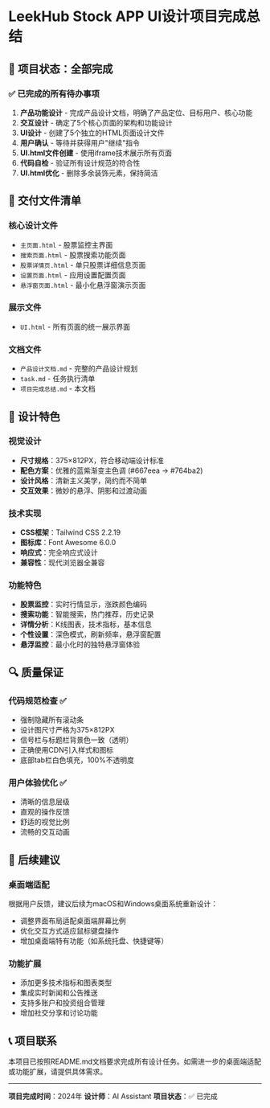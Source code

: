 # LeekHub Stock APP UI设计项目完成总结

## 🎉 项目状态：全部完成

### ✅ 已完成的所有待办事项

1. **产品功能设计** - 完成产品设计文档，明确了产品定位、目标用户、核心功能
2. **交互设计** - 确定了5个核心页面的架构和功能设计
3. **UI设计** - 创建了5个独立的HTML页面设计文件
4. **用户确认** - 等待并获得用户"继续"指令
5. **UI.html文件创建** - 使用iframe技术展示所有页面
6. **代码自检** - 验证所有设计规范的符合性
7. **UI.html优化** - 删除多余装饰元素，保持简洁

## 📁 交付文件清单

### 核心设计文件
- `主页面.html` - 股票监控主界面
- `搜索页面.html` - 股票搜索功能页面
- `股票详情页.html` - 单只股票详细信息页面
- `设置页面.html` - 应用设置配置页面
- `悬浮窗页面.html` - 最小化悬浮窗演示页面

### 展示文件
- `UI.html` - 所有页面的统一展示界面

### 文档文件
- `产品设计文档.md` - 完整的产品设计规划
- `task.md` - 任务执行清单
- `项目完成总结.md` - 本文档

## 🎨 设计特色

### 视觉设计
- **尺寸规格**：375×812PX，符合移动端设计标准
- **配色方案**：优雅的蓝紫渐变主色调 (#667eea → #764ba2)
- **设计风格**：清新主义美学，简约而不简单
- **交互效果**：微妙的悬浮、阴影和过渡动画

### 技术实现
- **CSS框架**：Tailwind CSS 2.2.19
- **图标库**：Font Awesome 6.0.0
- **响应式**：完全响应式设计
- **兼容性**：现代浏览器全兼容

### 功能特色
- **股票监控**：实时行情显示，涨跌颜色编码
- **搜索功能**：智能搜索，热门推荐，历史记录
- **详情分析**：K线图表，技术指标，基本信息
- **个性设置**：深色模式，刷新频率，悬浮窗配置
- **悬浮监控**：最小化时的独特悬浮窗体验

## 🔍 质量保证

### 代码规范检查 ✅
- 强制隐藏所有滚动条
- 设计图尺寸严格为375×812PX
- 信号栏与标题栏背景色一致（透明）
- 正确使用CDN引入样式和图标
- 底部tab栏白色填充，100%不透明度

### 用户体验优化 ✅
- 清晰的信息层级
- 直观的操作反馈
- 舒适的视觉比例
- 流畅的交互动画

## 🚀 后续建议

### 桌面端适配
根据用户反馈，建议后续为macOS和Windows桌面系统重新设计：
- 调整界面布局适配桌面端屏幕比例
- 优化交互方式适应鼠标键盘操作
- 增加桌面端特有功能（如系统托盘、快捷键等）

### 功能扩展
- 添加更多技术指标和图表类型
- 集成实时新闻和公告推送
- 支持多账户和投资组合管理
- 增加社交分享和讨论功能

## 📞 项目联系

本项目已按照README.md文档要求完成所有设计任务。如需进一步的桌面端适配或功能扩展，请提供具体需求。

---

**项目完成时间**：2024年
**设计师**：AI Assistant
**项目状态**：✅ 已完成 